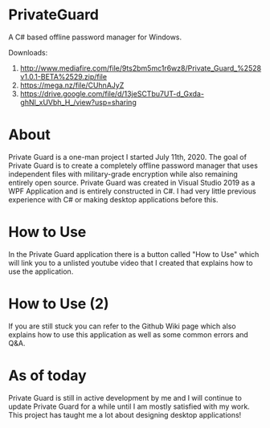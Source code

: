 # PrivateGuard
 A C# based offline password manager for Windows.
 
 Downloads:
 1. http://www.mediafire.com/file/9ts2bm5mc1r6wz8/Private_Guard_%2528v1.0.1-BETA%2529.zip/file
 2. https://mega.nz/file/CUhnAJyZ
 3. https://drive.google.com/file/d/13jeSCTbu7UT-d_Gxda-ghNl_xUVbh_H_/view?usp=sharing
 
# About
Private Guard is a one-man project I started July 11th, 2020.
The goal of Private Guard is to create a completely offline password manager that uses independent files with military-grade encryption while also remaining entirely open source.
Private Guard was created in Visual Studio 2019 as a WPF Application and is entirely constructed in C#.
I had very little previous experience with C# or making desktop applications before this.
# How to Use
In the Private Guard application there is a button called "How to Use" which will link you to a unlisted youtube video that I created that explains how to use the application.
# How to Use (2)
If you are still stuck you can refer to the Github Wiki page which also explains how to use this application as well as some common errors and Q&A.
# As of today
Private Guard is still in active development by me and I will continue to update Private Guard for a while until I am mostly satisfied with my work. This project has taught me a lot about designing desktop applications!

